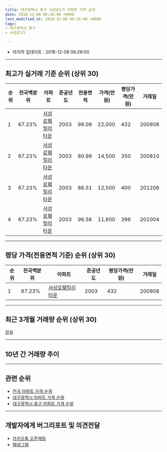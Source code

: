 ```yaml
---
title: 대구광역시 중구 서성로1가 아파트 가격 순위
date: 2018-12-08 06:26:00 +0900
last_modified_at: 2018-12-08 06:26:00 +0900
tags:
- 대구광역시 중구
- 서성로1가

---
```


* 마지막 업데이트 : 2018-12-08 06:26:00

---

## 최고가 실거래 기준 순위 (상위 30)


|순위|전국백분위|아파트|준공년도|전용면적|가격(만원)|평당가격(만원)|거래일|
|---|---|---|---|---|---|---|---|
|1|67.23%|[서성로훼밀리타운](https://search.naver.com/search.naver?query=%EB%8C%80%EA%B5%AC%EA%B4%91%EC%97%AD%EC%8B%9C+%EC%A4%91%EA%B5%AC+%EC%84%9C%EC%84%B1%EB%A1%9C1%EA%B0%80+%EC%84%9C%EC%84%B1%EB%A1%9C%ED%9B%BC%EB%B0%80%EB%A6%AC%ED%83%80%EC%9A%B4)|2003|99.09|22,000|432|200908|
|2|67.23%|[서성로훼밀리타운](https://search.naver.com/search.naver?query=%EB%8C%80%EA%B5%AC%EA%B4%91%EC%97%AD%EC%8B%9C+%EC%A4%91%EA%B5%AC+%EC%84%9C%EC%84%B1%EB%A1%9C1%EA%B0%80+%EC%84%9C%EC%84%B1%EB%A1%9C%ED%9B%BC%EB%B0%80%EB%A6%AC%ED%83%80%EC%9A%B4)|2003|80.99|14,500|350|200810|
|3|67.23%|[서성로훼밀리타운](https://search.naver.com/search.naver?query=%EB%8C%80%EA%B5%AC%EA%B4%91%EC%97%AD%EC%8B%9C+%EC%A4%91%EA%B5%AC+%EC%84%9C%EC%84%B1%EB%A1%9C1%EA%B0%80+%EC%84%9C%EC%84%B1%EB%A1%9C%ED%9B%BC%EB%B0%80%EB%A6%AC%ED%83%80%EC%9A%B4)|2003|86.51|12,500|400|201206|
|4|67.23%|[서성로훼밀리타운](https://search.naver.com/search.naver?query=%EB%8C%80%EA%B5%AC%EA%B4%91%EC%97%AD%EC%8B%9C+%EC%A4%91%EA%B5%AC+%EC%84%9C%EC%84%B1%EB%A1%9C1%EA%B0%80+%EC%84%9C%EC%84%B1%EB%A1%9C%ED%9B%BC%EB%B0%80%EB%A6%AC%ED%83%80%EC%9A%B4)|2003|96.56|11,600|396|201004|


---

## 평당 가격(전용면적 기준) 순위 (상위 30)


|순위|전국백분위|아파트|준공년도|평당가격(만원)|거래일|
|---|---|---|---|---|---|
|1|67.23%|[서성로훼밀리타운](https://search.naver.com/search.naver?query=%EB%8C%80%EA%B5%AC%EA%B4%91%EC%97%AD%EC%8B%9C+%EC%A4%91%EA%B5%AC+%EC%84%9C%EC%84%B1%EB%A1%9C1%EA%B0%80+%EC%84%9C%EC%84%B1%EB%A1%9C%ED%9B%BC%EB%B0%80%EB%A6%AC%ED%83%80%EC%9A%B4)|2003|432|200908|


---

## 최근 3개월 거래량 순위 (상위 30)

없음

---

## 10년 간 거래량 추이


<div style="width:100%;">
    <canvas id="deal_progress" height="250"></canvas>
</div>

<script>
new Chart(document.getElementById("deal_progress"), {
    type: 'line',
    data: {
        labels: ['200812','200901','200902','200903','200904','200905','200906','200907','200908','200909','200910','200911','200912','201001','201002','201003','201004','201005','201006','201007','201008','201009','201010','201011','201012','201101','201102','201103','201104','201105','201106','201107','201108','201109','201110','201111','201112','201201','201202','201203','201204','201205','201206','201207','201208','201209','201210','201211','201212','201301','201302','201303','201304','201305','201306','201307','201308','201309','201310','201311','201312','201401','201402','201403','201404','201405','201406','201407','201408','201409','201410','201411','201412','201501','201502','201503','201504','201505','201506','201507','201508','201509','201510','201511','201512','201601','201602','201603','201604','201605','201606','201607','201608','201609','201610','201611','201612','201701','201702','201703','201704','201705','201706','201707','201708','201709','201710','201711','201712','201801','201802','201803','201804','201805','201806','201807','201808','201809','201810','201811','201812'],
        datasets: [{
            label: '실거래 수',
            pointRadius: 1,
            data: [0, 0, 0, 0, 0, 0, 0, 0, 1, 0, 0, 0, 0, 0, 0, 0, 1, 0, 0, 0, 0, 0, 0, 0, 0, 0, 0, 0, 0, 0, 0, 0, 0, 0, 0, 0, 0, 0, 0, 0, 0, 0, 1, 0, 0, 0, 0, 0, 0, 0, 1, 0, 0, 0, 0, 0, 0, 0, 0, 0, 0, 0, 0, 0, 0, 0, 0, 0, 0, 0, 0, 0, 0, 0, 0, 0, 0, 0, 0, 2, 0, 0, 0, 0, 0, 0, 1, 0, 0, 0, 0, 0, 0, 0, 0, 0, 0, 0, 0, 0, 0, 0, 0, 0, 0, 0, 0, 0, 1, 0, 0, 0, 0, 0, 0, 0, 0, 0, 0, 0, 0],
            borderColor: "rgba(255, 201, 14, 1)",
            backgroundColor: "rgba(255, 201, 14, 0.5)",
            fill: true,
        }]
    },
    options: {
        responsive: true,
        title: {
            display: true,
            text: '10년간 거래량 추이'
        },
        tooltips: {
            mode: 'index',
            intersect: false,
        },
        hover: {
            mode: 'nearest',
            intersect: true
        },
        scales: {
            xAxes: [{
                display: true,
                scaleLabel: {
                    display: true,
                    labelString: '년/월'
                }
            }],
            yAxes: [{
                display: true,
                ticks: {
                    suggestedMin: 0,
                },
                scaleLabel: {
                    display: true,
                    labelString: '실거래 수'
                }
            }]
        }
    }
});

</script>


---

## 관련 순위

- [전국 아파트 가격 순위](https://inasie.github.io/apt-ranking/전국)
- [대구광역시 아파트 가격 순위](https://inasie.github.io/apt-ranking/대구광역시)
- [대구광역시 중구 아파트 가격 순위](https://inasie.github.io/apt-ranking/대구광역시-중구)


---

## 개발자에게 버그리포트 및 의견전달

- [카카오톡 오픈채팅](https://open.kakao.com/o/gLJUAP4)
- [텔레그램](https://t.me/inasie)

